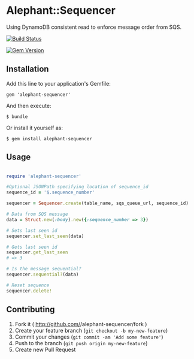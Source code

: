 # Alephant::Sequencer

Using DynamoDB consistent read to enforce message order from SQS.

[![Build
Status](https://travis-ci.org/BBC-News/alephant-sequencer.png)](https://travis-ci.org/BBC-News/alephant-sequencer)

[![Gem Version](https://badge.fury.io/rb/alephant-sequencer.png)](http://badge.fury.io/rb/alephant-sequencer)

## Installation

Add this line to your application's Gemfile:

    gem 'alephant-sequencer'

And then execute:

    $ bundle

Or install it yourself as:

    $ gem install alephant-sequencer

## Usage

```rb

require 'alephant-sequencer'

#Optional JSONPath specifying location of sequence_id
sequence_id = '$.sequence_number'

sequencer = Sequencer.create(table_name, sqs_queue_url, sequence_id)

# Data from SQS message
data = Struct.new(:body).new({:sequence_number => 3})

# Sets last seen id
sequencer.set_last_seen(data)

# Gets last seen id
sequencer.get_last_seen
# => 3

# Is the message sequential?
sequencer.sequential?(data)

# Reset sequence
sequencer.delete!
```

## Contributing
1. Fork it ( http://github.com/<my-github-username>/alephant-sequencer/fork )
2. Create your feature branch (`git checkout -b my-new-feature`)
3. Commit your changes (`git commit -am 'Add some feature'`)
4. Push to the branch (`git push origin my-new-feature`)
5. Create new Pull Request
